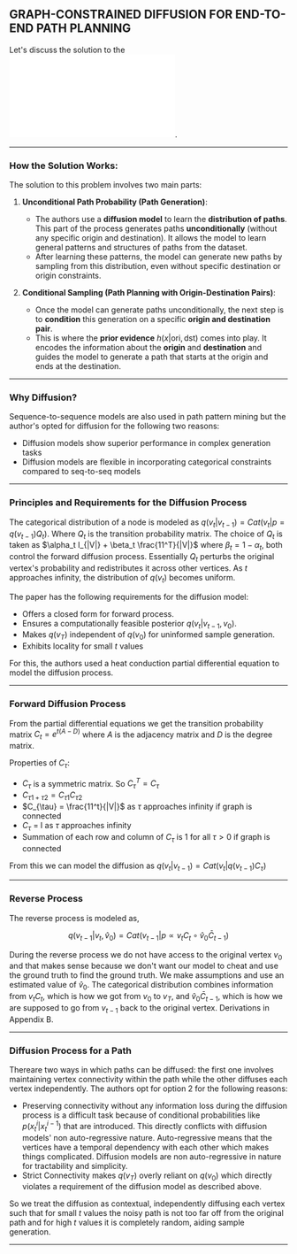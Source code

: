 ##  GRAPH-CONSTRAINED DIFFUSION FOR END-TO-END PATH PLANNING

Let's discuss the solution to the ![problem](/Survey/Problem.md). 

---

### How the Solution Works:

The solution to this problem involves two main parts:

1. **Unconditional Path Probability (Path Generation)**:
   - The authors use a **diffusion model** to learn the **distribution of paths**. This part of the process generates paths **unconditionally** (without any specific origin and destination). It allows the model to learn general patterns and structures of paths from the dataset.
   - After learning these patterns, the model can generate new paths by sampling from this distribution, even without specific destination or origin constraints.

2. **Conditional Sampling (Path Planning with Origin-Destination Pairs)**:
   - Once the model can generate paths unconditionally, the next step is to **condition** this generation on a specific **origin and destination pair**.
   - This is where the **prior evidence** $h(x|\text{ori}, \text{dst})$ comes into play. It encodes the information about the **origin** and **destination** and guides the model to generate a path that starts at the origin and ends at the destination.

---

### Why Diffusion?

Sequence-to-sequence models are also used in path pattern mining but the author's opted for diffusion for the following two reasons:
- Diffusion models show superior performance in complex generation tasks
- Diffusion models are flexible in incorporating categorical constraints compared to seq-to-seq models

---

### Principles and Requirements for the Diffusion Process

The categorical distribution of a node is modeled as $q(v_t | v_{t-1}) = Cat(v_t | p = q(v_{t-1})Q_t)$. Where $Q_t$ is the transition probability matrix. The choice of $Q_t$ is taken as $\alpha_t I_{|V|} + \beta_t \frac{11^T}{|V|}$ where $\beta_t = 1 - \alpha_t$, both control the forward diffusion process. Essentially $Q_t$ perturbs the original vertex's probability and redistributes it across other vertices. As $t$ approaches infinity, the distribution of $q(v_t)$ becomes uniform. 

The paper has the following requirements for the diffusion model:

- Offers a closed form for forward process.
- Ensures a computationally feasible posterior $q(v_t | v_{t-1}, v_0)$.
- Makes $q(v_T)$ independent of $q(v_0)$ for uninformed sample generation.
- Exhibits locality for small $t$ values

For this, the authors used a heat conduction partial differential equation to model the diffusion process.

---

### Forward Diffusion Process

From the partial differential equations we get the transition probability matrix $C_t = e^{t(A - D)}$ where $A$ is the adjacency matrix and $D$ is the degree matrix.

Properties of $C_{\tau}$:
- $C_{\tau}$ is a symmetric matrix. So  $C_{\tau}^T =  C_{\tau}$
- $C_{\tau 1 + \tau 2} =  C_{\tau 1} C_{\tau 2}$
- $C_{\tau} = \frac{11^t}{|V|}$ as $\tau$ approaches infinity if graph is connected
- $C_{\tau}$ = I as $\tau$ approaches infinity
- Summation of each row and column of $C_{\tau}$ is 1 for all $\tau > 0$ if graph is connected

From this we can model the diffusion as  $q(v_t | v_{t-1}) = Cat(v_t | q(v_{t-1})C_{\tau})$

---

### Reverse Process

The reverse process is modeled as,

$$
q(v_{t-1} | v_t, \hat v_0) = Cat(v_{t-1} | p \propto v_tC_t \circ \hat v_0 \bar C_{t-1})
$$

During the reverse process we do not have access to the original vertex $v_0$ and that makes sense because we don't want our model to cheat and use the ground truth to find the ground truth. We make assumptions and use an estimated value of $\hat v_0$. The categorical distribution combines information from $v_tC_t$, which is how we got from $v_0$ to $v_T$, and $\hat v_0 \bar C_{t-1}$, which is how we are supposed to go from $v_{t-1}$ back to the original vertex. Derivations in Appendix B.

---

### Diffusion Process for a Path

Thereare two ways in which paths can be diffused: the first one involves maintaining vertex connectivity within the path while the other diffuses each vertex independently. The authors opt for option 2 for the following reasons:

- Preserving connectivity without any information loss during the diffusion process is a difficult task because of conditional probabilities like $p(x_t^i | x_t^{i-1})$ that are introduced. This directly conflicts with diffusion models' non auto-regressive nature. Auto-regressive means that the vertices have a temporal dependency with each other which makes things complicated. Diffusion models are non auto-regressive in nature for tractability and simplicity.
- Strict Connectivity makes $q(v_T)$ overly reliant on $q(v_0)$ which directly violates a requirement of the diffusion model as described above.

So we treat the diffusion as contextual, independently diffusing each vertex such that for small $t$ values the noisy path is not too far off from the original path and for high $t$ values it is completely random, aiding sample generation. 

---


